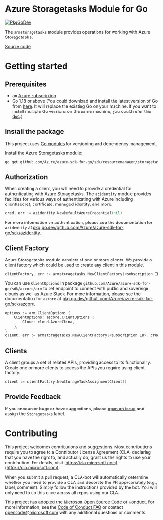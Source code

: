 # Azure Storagetasks Module for Go

[![PkgGoDev](https://pkg.go.dev/badge/github.com/Azure/azure-sdk-for-go/sdk/resourcemanager/storagetasks/armstoragetasks)](https://pkg.go.dev/github.com/Azure/azure-sdk-for-go/sdk/resourcemanager/storagetasks/armstoragetasks)

The `armstoragetasks` module provides operations for working with Azure Storagetasks.

[Source code](https://github.com/Azure/azure-sdk-for-go/tree/main/sdk/resourcemanager/storagetasks/armstoragetasks)

# Getting started

## Prerequisites

- an [Azure subscription](https://azure.microsoft.com/free/)
- Go 1.18 or above (You could download and install the latest version of Go from [here](https://go.dev/doc/install). It will replace the existing Go on your machine. If you want to install multiple Go versions on the same machine, you could refer this [doc](https://go.dev/doc/manage-install).)

## Install the package

This project uses [Go modules](https://github.com/golang/go/wiki/Modules) for versioning and dependency management.

Install the Azure Storagetasks module:

```sh
go get github.com/Azure/azure-sdk-for-go/sdk/resourcemanager/storagetasks/armstoragetasks
```

## Authorization

When creating a client, you will need to provide a credential for authenticating with Azure Storagetasks.  The `azidentity` module provides facilities for various ways of authenticating with Azure including client/secret, certificate, managed identity, and more.

```go
cred, err := azidentity.NewDefaultAzureCredential(nil)
```

For more information on authentication, please see the documentation for `azidentity` at [pkg.go.dev/github.com/Azure/azure-sdk-for-go/sdk/azidentity](https://pkg.go.dev/github.com/Azure/azure-sdk-for-go/sdk/azidentity).

## Client Factory

Azure Storagetasks module consists of one or more clients. We provide a client factory which could be used to create any client in this module.

```go
clientFactory, err := armstoragetasks.NewClientFactory(<subscription ID>, cred, nil)
```

You can use `ClientOptions` in package `github.com/Azure/azure-sdk-for-go/sdk/azcore/arm` to set endpoint to connect with public and sovereign clouds as well as Azure Stack. For more information, please see the documentation for `azcore` at [pkg.go.dev/github.com/Azure/azure-sdk-for-go/sdk/azcore](https://pkg.go.dev/github.com/Azure/azure-sdk-for-go/sdk/azcore).

```go
options := arm.ClientOptions {
    ClientOptions: azcore.ClientOptions {
        Cloud: cloud.AzureChina,
    },
}
client, err := armstoragetasks.NewClientFactory(<subscription ID>, cred, &options)
```

## Clients

A client groups a set of related APIs, providing access to its functionality.  Create one or more clients to access the APIs you require using client factory.

```go
client := clientFactory.NewStorageTaskAssignmentClient()
```

## Provide Feedback

If you encounter bugs or have suggestions, please
[open an issue](https://github.com/Azure/azure-sdk-for-go/issues) and assign the `Storagetasks` label.

# Contributing

This project welcomes contributions and suggestions. Most contributions require
you to agree to a Contributor License Agreement (CLA) declaring that you have
the right to, and actually do, grant us the rights to use your contribution.
For details, visit [https://cla.microsoft.com](https://cla.microsoft.com).

When you submit a pull request, a CLA-bot will automatically determine whether
you need to provide a CLA and decorate the PR appropriately (e.g., label,
comment). Simply follow the instructions provided by the bot. You will only
need to do this once across all repos using our CLA.

This project has adopted the
[Microsoft Open Source Code of Conduct](https://opensource.microsoft.com/codeofconduct/).
For more information, see the
[Code of Conduct FAQ](https://opensource.microsoft.com/codeofconduct/faq/)
or contact [opencode@microsoft.com](mailto:opencode@microsoft.com) with any
additional questions or comments.